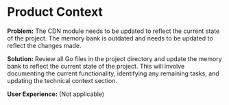 # Product Context

**Problem:** The CDN module needs to be updated to reflect the current state of the project. The memory bank is outdated and needs to be updated to reflect the changes made.

**Solution:** Review all Go files in the project directory and update the memory bank to reflect the current state of the project.  This will involve documenting the current functionality, identifying any remaining tasks, and updating the technical context section.

**User Experience:** (Not applicable)
